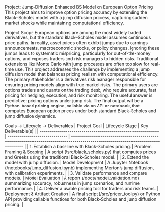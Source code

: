 Project: Jump-Diffusion Enhanced BS Model on European Option Pricing
This project aims to improve option pricing accuracy by extending the Black–Scholes model with a jump diffusion process, capturing sudden market shocks while maintaining computational efficiency.

Project Scope
European options are among the most widely traded derivatives, but the standard Black–Scholes model assumes continuous price paths. In reality, asset prices often exhibit jumps due to earnings announcements, macroeconomic shocks, or policy changes. Ignoring these jumps leads to systematic mispricing, particularly for out-of-the-money options, and exposes traders and risk managers to hidden risks.
Traditional extensions like Monte Carlo with jump processes are often too slow for real-time use. This project addresses the challenge by implementing a jump diffusion model that balances pricing realism with computational efficiency.
The primary stakeholder is a derivatives risk manager responsible for ensuring pricing models align with true market risks. The primary users are options traders and quants on the trading desk, who require accurate, fast pricing for hedging, execution, and risk monitoring. The useful answer is predictive: pricing options under jump risk. The final output will be a Python-based pricing engine, callable via an API or notebook, that computes European option prices under both standard Black–Scholes and jump diffusion dynamics.

Goals → Lifecycle → Deliverables
| Project Goal                                                 | Lifecycle Stage                | Key Deliverable(s)                                                                                                                  |
| ------------------------------------------------------------ | ------------------------------ | ----------------------------------------------------------------------------------------------------------------------------------- |
| 1. Establish a baseline with Black–Scholes pricing.          | Problem Framing & Scoping      | A script (/src/black\_scholes.py) that computes prices and Greeks using the traditional Black–Scholes model.                        |
| 2. Extend the model with jump diffusion.                     | Model Development              | A Jupyter Notebook (/notebooks/jump\_diffusion.ipynb) implementing Merton’s jump diffusion, with calibration experiments.           |
| 3. Validate performance and compare models.                  | Model Evaluation               | A report (/docs/model\_validation.md) summarizing accuracy, robustness in jump scenarios, and runtime performance.                  |
| 4. Deliver a usable pricing tool for traders and risk teams. | Deployment & Artifact Creation | A final script (/src/pricer\_tool.py) or Python API providing callable functions for both Black–Scholes and jump diffusion pricing. |
